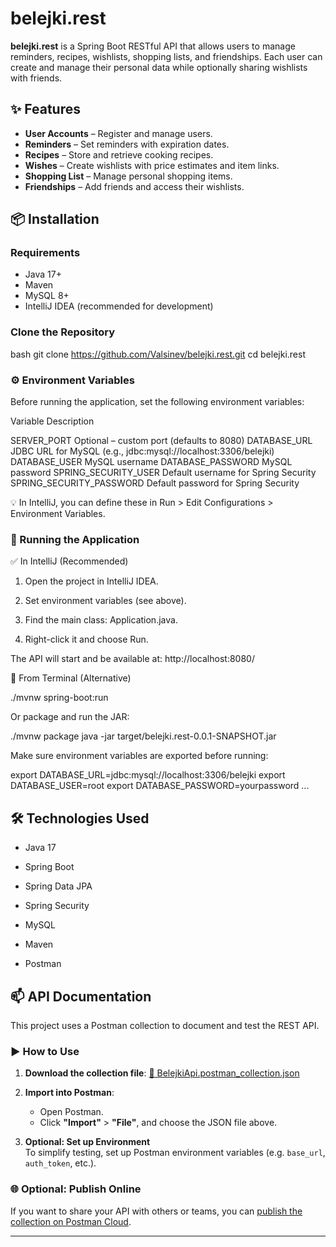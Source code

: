 # belejki.rest

**belejki.rest** is a Spring Boot RESTful API that allows users to manage reminders, recipes, wishlists, shopping lists, and friendships. Each user can create and manage their personal data while optionally sharing wishlists with friends.


## ✨ Features

- **User Accounts** – Register and manage users.
- **Reminders** – Set reminders with expiration dates.
- **Recipes** – Store and retrieve cooking recipes.
- **Wishes** – Create wishlists with price estimates and item links.
- **Shopping List** – Manage personal shopping items.
- **Friendships** – Add friends and access their wishlists.


## 📦 Installation

### Requirements

- Java 17+
- Maven
- MySQL 8+
- IntelliJ IDEA (recommended for development)

### Clone the Repository

bash
git clone https://github.com/Valsinev/belejki.rest.git
cd belejki.rest


### ⚙️ Environment Variables
Before running the application, set the following environment variables:

Variable	                Description

SERVER_PORT	                Optional – custom port (defaults to 8080)
DATABASE_URL	            JDBC URL for MySQL (e.g., jdbc:mysql://localhost:3306/belejki)
DATABASE_USER	            MySQL username
DATABASE_PASSWORD	        MySQL password
SPRING_SECURITY_USER	    Default username for Spring Security
SPRING_SECURITY_PASSWORD	Default password for Spring Security

💡 In IntelliJ, you can define these in Run > Edit Configurations > Environment Variables.


### 🚀 Running the Application
✅ In IntelliJ (Recommended)

   1. Open the project in IntelliJ IDEA.

   2. Set environment variables (see above).

   3. Find the main class: Application.java.

   4. Right-click it and choose Run.

The API will start and be available at: http://localhost:8080/

🧪 From Terminal (Alternative)

./mvnw spring-boot:run

Or package and run the JAR:

./mvnw package
java -jar target/belejki.rest-0.0.1-SNAPSHOT.jar

Make sure environment variables are exported before running:

export DATABASE_URL=jdbc:mysql://localhost:3306/belejki
export DATABASE_USER=root
export DATABASE_PASSWORD=yourpassword
...

## 🛠️ Technologies Used

 - Java 17

 - Spring Boot

 - Spring Data JPA

 - Spring Security

 - MySQL

 - Maven

 - Postman

## 📫 API Documentation

This project uses a Postman collection to document and test the REST API.

### ▶️ How to Use

1. **Download the collection file**:
   [📄 BelejkiApi.postman_collection.json](./docs/BelejkiApi.postman_collection.json)

2. **Import into Postman**:
    - Open Postman.
    - Click **"Import"** > **"File"**, and choose the JSON file above.

3. **Optional: Set up Environment**  
   To simplify testing, set up Postman environment variables (e.g. `base_url`, `auth_token`, etc.).

### 🌐 Optional: Publish Online

If you want to share your API with others or teams, you can [publish the collection on Postman Cloud](https://learning.postman.com/docs/publishing-your-api/documenting-your-api/#publishing-documentation).

---

